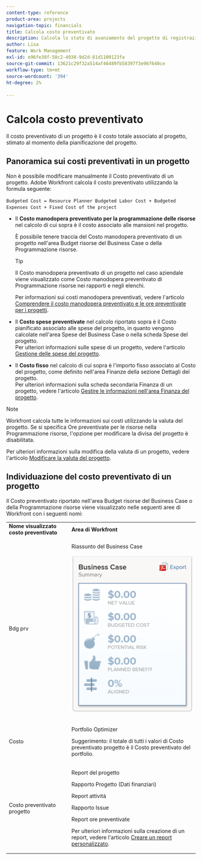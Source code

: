 ```yaml
---
content-type: reference
product-area: projects
navigation-topic: financials
title: Calcola costo preventivato
description: Calcola lo stato di avanzamento del progetto di registrazione dei costi preventivati con un report Utilizzo
author: Lisa
feature: Work Management
exl-id: e96fe38f-58c2-4938-9d2d-81d1109123fa
source-git-commit: 13621c29f32a514af46489fb58397f3e96f640ce
workflow-type: tm+mt
source-wordcount: '394'
ht-degree: 2%

---
```


# Calcola costo preventivato

<!--
<div data-mc-conditions="QuicksilverOrClassic.Draft mode">
<p>(NOTE: This article is linked from "Tracking Project Progress with a Utilization Report"</p>
<p>Keep the structure of this article similar to Calculating Budgeted Labor Cost)</p>
</div>
-->

Il costo preventivato di un progetto è il costo totale associato al progetto, stimato al momento della pianificazione del progetto.

## Panoramica sui costi preventivati in un progetto

Non è possibile modificare manualmente il Costo preventivato di un progetto. Adobe Workfront calcola il costo preventivato utilizzando la formula seguente:

`Budgeted Cost = Resource Planner Budgeted Labor Cost + Budgeted Expenses Cost + Fixed Cost of the project`

* Il **Costo manodopera preventivato per la programmazione delle risorse** nel calcolo di cui sopra è il costo associato alle mansioni nel progetto.

  È possibile tenere traccia del Costo manodopera preventivato di un progetto nell&#39;area Budget risorse del Business Case o della Programmazione risorse.

  >[!TIP]
  >
  >  Il Costo manodopera preventivato di un progetto nel caso aziendale viene visualizzato come Costo manodopera preventivato di Programmazione risorse nei rapporti e negli elenchi.

  Per informazioni sui costi manodopera preventivati, vedere l&#39;articolo [Comprendere il costo manodopera preventivato e le ore preventivate per i progetti](../../../manage-work/projects/project-finances/budgeted-labor-cost.md).

* Il **Costo spese preventivate** nel calcolo riportato sopra è il Costo pianificato associato alle spese del progetto, in quanto vengono calcolate nell&#39;area Spese del Business Case o nella scheda Spese del progetto.\
  Per ulteriori informazioni sulle spese di un progetto, vedere l&#39;articolo [Gestione delle spese del progetto](../../../manage-work/projects/project-finances/manage-project-expenses.md).

* Il **Costo fisso** nel calcolo di cui sopra è l&#39;importo fisso associato al Costo del progetto, come definito nell&#39;area Finanze della sezione Dettagli del progetto.\
  Per ulteriori informazioni sulla scheda secondaria Finanza di un progetto, vedere l&#39;articolo [Gestire le informazioni nell&#39;area Finanza del progetto](../../../manage-work/projects/project-finances/manage-project-finance-area.md).

>[!NOTE]
>
>Workfront calcola tutte le informazioni sui costi utilizzando la valuta del progetto. Se si specifica Ore preventivate per le risorse nella Programmazione risorse, l&#39;opzione per modificare la divisa del progetto è disabilitata.
>
>Per ulteriori informazioni sulla modifica della valuta di un progetto, vedere l&#39;articolo [Modificare la valuta del progetto](../../../manage-work/projects/project-finances/change-project-currency.md).

## Individuazione del costo preventivato di un progetto

Il Costo preventivato riportato nell&#39;area Budget risorse del Business Case o della Programmazione risorse viene visualizzato nelle seguenti aree di Workfront con i seguenti nomi:

<table style="table-layout:auto"> 
   <col> 
   <col> 
   <tbody> 
    <tr> 
     <td><strong>Nome visualizzato costo preventivato</strong></td> 
     <td><strong>Area di Workfront</strong></td> 
    </tr> 
    <tr> 
     <td>Bdg prv</td> 
     <td> <p>Riassunto del Business Case</p> <p> <img src="assets/business-case-summary-qs-350x453.png" style="width: 350;height: 453;"> </p> </td> 
    </tr> 
    <tr> 
     <td>Costo</td> 
     <td> <p>Portfolio Optimizer</p> <p>Suggerimento: il totale di tutti i valori di Costo preventivato progetto è il Costo preventivato del portfolio.</p> </td> 
    </tr> 
    <tr> 
     <td>Costo preventivato progetto</td> 
     <td> <!--
       <p data-mc-conditions="QuicksilverOrClassic.Draft mode">Resource Estimates report (NOTE: this was removed with flash)</p>
      --> <p>Report del progetto</p> <p>Rapporto Progetto (Dati finanziari)</p> <p>Report attività</p> <p>Rapporto Issue</p> <p>Report ore preventivate</p> <p>Per ulteriori informazioni sulla creazione di un report, vedere l'articolo <a href="../../../reports-and-dashboards/reports/creating-and-managing-reports/create-custom-report.md" class="MCXref xref">Creare un report personalizzato</a>.</p> </td> 
    </tr> 
   </tbody> 
  </table>
